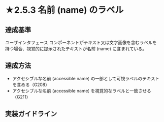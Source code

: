 # ★2.5.3 名前 (name) のラベル

## 達成基準
ユーザインタフェース コンポーネントがテキスト又は文字画像を含むラベルを持つ場合、視覚的に提示されたテキストが名前 (name) に含まれている。
## 達成方法
- アクセシブルな名前 (accessible name) の一部として可視ラベルのテキストを含める（G208）
- アクセシブルな名前 (accessible name) を視覚的なラベルと一致させる（G211）
## 実装ガイドライン